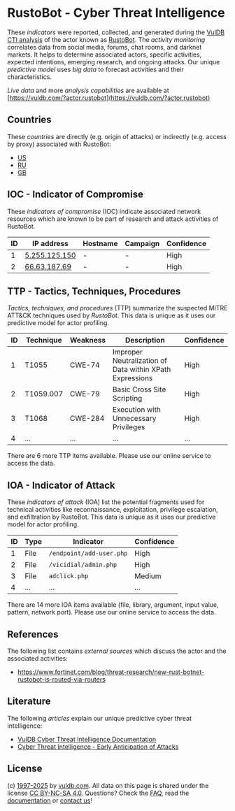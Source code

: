 # RustoBot - Cyber Threat Intelligence

These _indicators_ were reported, collected, and generated during the [VulDB CTI analysis](https://vuldb.com/?kb.cti) of the actor known as [RustoBot](https://vuldb.com/?actor.rustobot). The _activity monitoring_ correlates data from social media, forums, chat rooms, and darknet markets. It helps to determine associated actors, specific activities, expected intentions, emerging research, and ongoing attacks. Our unique _predictive model_ uses _big data_ to forecast activities and their characteristics.

_Live data_ and more _analysis capabilities_ are available at [https://vuldb.com/?actor.rustobot](https://vuldb.com/?actor.rustobot)

## Countries

These _countries_ are directly (e.g. origin of attacks) or indirectly (e.g. access by proxy) associated with RustoBot:

* [US](https://vuldb.com/?country.us)
* [RU](https://vuldb.com/?country.ru)
* [GB](https://vuldb.com/?country.gb)

## IOC - Indicator of Compromise

These _indicators of compromise_ (IOC) indicate associated network resources which are known to be part of research and attack activities of RustoBot.

ID | IP address | Hostname | Campaign | Confidence
-- | ---------- | -------- | -------- | ----------
1 | [5.255.125.150](https://vuldb.com/?ip.5.255.125.150) | - | - | High
2 | [66.63.187.69](https://vuldb.com/?ip.66.63.187.69) | - | - | High

## TTP - Tactics, Techniques, Procedures

_Tactics, techniques, and procedures_ (TTP) summarize the suspected MITRE ATT&CK techniques used by _RustoBot_. This data is unique as it uses our predictive model for actor profiling.

ID | Technique | Weakness | Description | Confidence
-- | --------- | -------- | ----------- | ----------
1 | T1055 | CWE-74 | Improper Neutralization of Data within XPath Expressions | High
2 | T1059.007 | CWE-79 | Basic Cross Site Scripting | High
3 | T1068 | CWE-284 | Execution with Unnecessary Privileges | High
4 | ... | ... | ... | ...

There are 6 more TTP items available. Please use our online service to access the data.

## IOA - Indicator of Attack

These _indicators of attack_ (IOA) list the potential fragments used for technical activities like reconnaissance, exploitation, privilege escalation, and exfiltration by RustoBot. This data is unique as it uses our predictive model for actor profiling.

ID | Type | Indicator | Confidence
-- | ---- | --------- | ----------
1 | File | `/endpoint/add-user.php` | High
2 | File | `/vicidial/admin.php` | High
3 | File | `adclick.php` | Medium
4 | ... | ... | ...

There are 14 more IOA items available (file, library, argument, input value, pattern, network port). Please use our online service to access the data.

## References

The following list contains _external sources_ which discuss the actor and the associated activities:

* https://www.fortinet.com/blog/threat-research/new-rust-botnet-rustobot-is-routed-via-routers

## Literature

The following _articles_ explain our unique predictive cyber threat intelligence:

* [VulDB Cyber Threat Intelligence Documentation](https://vuldb.com/?kb.cti)
* [Cyber Threat Intelligence - Early Anticipation of Attacks](https://www.scip.ch/en/?labs.20201022)

## License

(c) [1997-2025](https://vuldb.com/?kb.changelog) by [vuldb.com](https://vuldb.com/?kb.about). All data on this page is shared under the license [CC BY-NC-SA 4.0](https://creativecommons.org/licenses/by-nc-sa/4.0/). Questions? Check the [FAQ](https://vuldb.com/?kb.faq), read the [documentation](https://vuldb.com/?kb) or [contact us](https://vuldb.com/?contact)!
